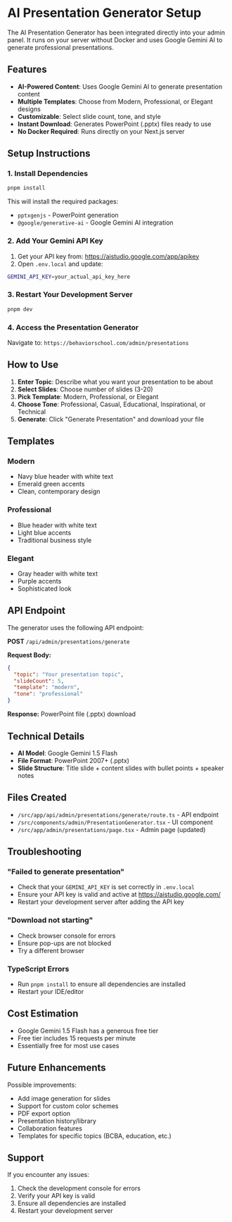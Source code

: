 # AI Presentation Generator Setup

The AI Presentation Generator has been integrated directly into your admin panel. It runs on your server without Docker and uses Google Gemini AI to generate professional presentations.

## Features

- **AI-Powered Content**: Uses Google Gemini AI to generate presentation content
- **Multiple Templates**: Choose from Modern, Professional, or Elegant designs
- **Customizable**: Select slide count, tone, and style
- **Instant Download**: Generates PowerPoint (.pptx) files ready to use
- **No Docker Required**: Runs directly on your Next.js server

## Setup Instructions

### 1. Install Dependencies

```bash
pnpm install
```

This will install the required packages:
- `pptxgenjs` - PowerPoint generation
- `@google/generative-ai` - Google Gemini AI integration

### 2. Add Your Gemini API Key

1. Get your API key from: https://aistudio.google.com/app/apikey
2. Open `.env.local` and update:

```bash
GEMINI_API_KEY=your_actual_api_key_here
```

### 3. Restart Your Development Server

```bash
pnpm dev
```

### 4. Access the Presentation Generator

Navigate to: `https://behaviorschool.com/admin/presentations`

## How to Use

1. **Enter Topic**: Describe what you want your presentation to be about
2. **Select Slides**: Choose number of slides (3-20)
3. **Pick Template**: Modern, Professional, or Elegant
4. **Choose Tone**: Professional, Casual, Educational, Inspirational, or Technical
5. **Generate**: Click "Generate Presentation" and download your file

## Templates

### Modern
- Navy blue header with white text
- Emerald green accents
- Clean, contemporary design

### Professional
- Blue header with white text
- Light blue accents
- Traditional business style

### Elegant
- Gray header with white text
- Purple accents
- Sophisticated look

## API Endpoint

The generator uses the following API endpoint:

**POST** `/api/admin/presentations/generate`

**Request Body:**
```json
{
  "topic": "Your presentation topic",
  "slideCount": 5,
  "template": "modern",
  "tone": "professional"
}
```

**Response:** PowerPoint file (.pptx) download

## Technical Details

- **AI Model**: Google Gemini 1.5 Flash
- **File Format**: PowerPoint 2007+ (.pptx)
- **Slide Structure**: Title slide + content slides with bullet points + speaker notes

## Files Created

- `/src/app/api/admin/presentations/generate/route.ts` - API endpoint
- `/src/components/admin/PresentationGenerator.tsx` - UI component
- `/src/app/admin/presentations/page.tsx` - Admin page (updated)

## Troubleshooting

### "Failed to generate presentation"
- Check that your `GEMINI_API_KEY` is set correctly in `.env.local`
- Ensure your API key is valid and active at https://aistudio.google.com/
- Restart your development server after adding the API key

### "Download not starting"
- Check browser console for errors
- Ensure pop-ups are not blocked
- Try a different browser

### TypeScript Errors
- Run `pnpm install` to ensure all dependencies are installed
- Restart your IDE/editor

## Cost Estimation

- Google Gemini 1.5 Flash has a generous free tier
- Free tier includes 15 requests per minute
- Essentially free for most use cases

## Future Enhancements

Possible improvements:
- Add image generation for slides
- Support for custom color schemes
- PDF export option
- Presentation history/library
- Collaboration features
- Templates for specific topics (BCBA, education, etc.)

## Support

If you encounter any issues:
1. Check the development console for errors
2. Verify your API key is valid
3. Ensure all dependencies are installed
4. Restart your development server
